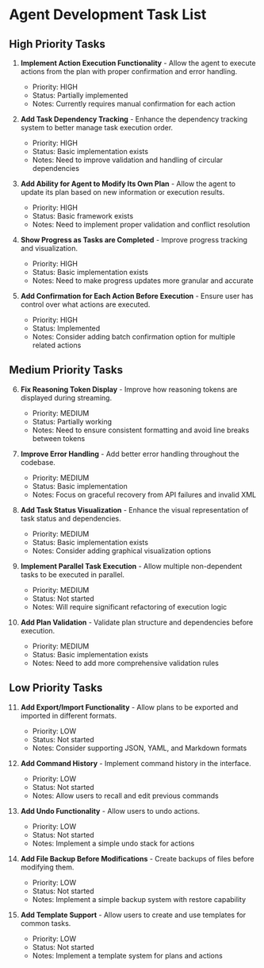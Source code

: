 # Agent Development Task List

## High Priority Tasks

1. **Implement Action Execution Functionality** - Allow the agent to execute actions from the plan with proper confirmation and error handling.
   - Priority: HIGH
   - Status: Partially implemented
   - Notes: Currently requires manual confirmation for each action

2. **Add Task Dependency Tracking** - Enhance the dependency tracking system to better manage task execution order.
   - Priority: HIGH
   - Status: Basic implementation exists
   - Notes: Need to improve validation and handling of circular dependencies

3. **Add Ability for Agent to Modify Its Own Plan** - Allow the agent to update its plan based on new information or execution results.
   - Priority: HIGH
   - Status: Basic framework exists
   - Notes: Need to implement proper validation and conflict resolution

4. **Show Progress as Tasks are Completed** - Improve progress tracking and visualization.
   - Priority: HIGH
   - Status: Basic implementation exists
   - Notes: Need to make progress updates more granular and accurate

5. **Add Confirmation for Each Action Before Execution** - Ensure user has control over what actions are executed.
   - Priority: HIGH
   - Status: Implemented
   - Notes: Consider adding batch confirmation option for multiple related actions

## Medium Priority Tasks

6. **Fix Reasoning Token Display** - Improve how reasoning tokens are displayed during streaming.
   - Priority: MEDIUM
   - Status: Partially working
   - Notes: Need to ensure consistent formatting and avoid line breaks between tokens

7. **Improve Error Handling** - Add better error handling throughout the codebase.
   - Priority: MEDIUM
   - Status: Basic implementation
   - Notes: Focus on graceful recovery from API failures and invalid XML

8. **Add Task Status Visualization** - Enhance the visual representation of task status and dependencies.
   - Priority: MEDIUM
   - Status: Basic implementation exists
   - Notes: Consider adding graphical visualization options

9. **Implement Parallel Task Execution** - Allow multiple non-dependent tasks to be executed in parallel.
   - Priority: MEDIUM
   - Status: Not started
   - Notes: Will require significant refactoring of execution logic

10. **Add Plan Validation** - Validate plan structure and dependencies before execution.
    - Priority: MEDIUM
    - Status: Basic implementation exists
    - Notes: Need to add more comprehensive validation rules

## Low Priority Tasks

11. **Add Export/Import Functionality** - Allow plans to be exported and imported in different formats.
    - Priority: LOW
    - Status: Not started
    - Notes: Consider supporting JSON, YAML, and Markdown formats

12. **Add Command History** - Implement command history in the interface.
    - Priority: LOW
    - Status: Not started
    - Notes: Allow users to recall and edit previous commands

13. **Add Undo Functionality** - Allow users to undo actions.
    - Priority: LOW
    - Status: Not started
    - Notes: Implement a simple undo stack for actions

14. **Add File Backup Before Modifications** - Create backups of files before modifying them.
    - Priority: LOW
    - Status: Not started
    - Notes: Implement a simple backup system with restore capability

15. **Add Template Support** - Allow users to create and use templates for common tasks.
    - Priority: LOW
    - Status: Not started
    - Notes: Implement a template system for plans and actions
